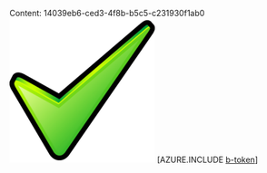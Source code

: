 Content: 14039eb6-ced3-4f8b-b5c5-c231930f1ab0![image](0c04e1d3-01bc-409c-a18a-21c60870475f.png)
[AZURE.INCLUDE [b-token](0730538e-faea-4cb2-bf48-68ec12f8cbe3.md)]
